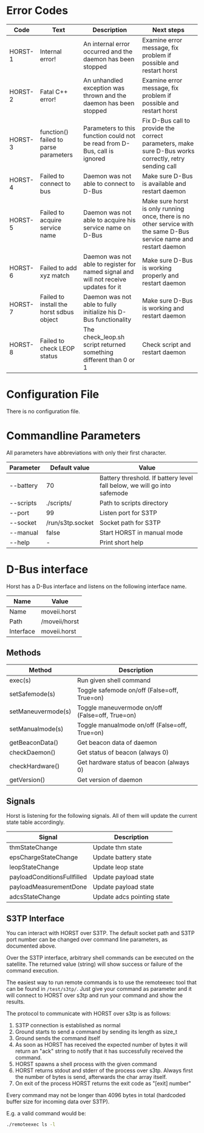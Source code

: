 Error Codes
===========

|   Code   |      Text      |  Description  | Next steps |
|----------|----------------|---------------|------------|
| HORST-1 | Internal error! | An internal error occurred and the daemon has been stopped | Examine error message, fix problem if possible and restart horst |
| HORST-2 | Fatal C++ error! | An unhandled exception was thrown and the daemon has been stopped | Examine error message, fix problem if possible and restart horst |
| HORST-3 | function() failed to parse parameters | Parameters to this function could not be read from D-Bus, call is ignored | Fix D-Bus call to provide the correct parameters, make sure D-Bus works correctly, retry sending call |
| HORST-4 | Failed to connect to bus | Daemon was not able to connect to D-Bus | Make sure D-Bus is available and restart daemon |
| HORST-5 | Failed to acquire service name | Daemon was not able to acquire his service name on D-Bus | Make sure horst is only running once, there is no other service with the same D-Bus service name and restart daemon |
| HORST-6 | Failed to add xyz match | Daemon was not able to register for named signal and will not receive updates for it | Make sure D-Bus is working properly and restart daemon |
| HORST-7 | Failed to install the horst sdbus object | Daemon was not able to fully initialize his D-Bus functionality | Make sure D-Bus is working and restart daemon |
| HORST-8 | Failed to check LEOP status | The check\_leop.sh script returned something different than 0 or 1 | Check script and restart daemon |

Configuration File
==================

There is no configuration file.

Commandline Parameters
=======================

All parameters have abbreviations with only their first character.

| Parameter             | Default value     | Value |
|-----------------------|-------------------|-------|
| --battery <threshold> | 70                | Battery threshold. If battery level fall below, we will go into safemode |
| --scripts <path>      | ./scripts/        | Path to scripts directory |
| --port <port>         | 99                | Listen port for S3TP |
| --socket <path>       | /run/s3tp.socket  | Socket path for S3TP |
| --manual              | false             | Start HORST in manual mode |
| --help                | -                 | Print short help |

D-Bus interface
===============

Horst has a D-Bus interface and listens on the following interface name.

| Name      | Value            |
|-----------|------------------|
| Name      | moveii.horst     |
| Path      | /moveii/horst    |
| Interface | moveii.horst     |

Methods
-------

| Method    | Description   |
|-----------|---------------|
| exec(s) | Run given shell command |
| setSafemode(s) | Toggle safemode on/off (False=off, True=on) |
| setManeuvermode(s) | Toggle maneuvermode on/off (False=off, True=on) |
| setManualmode(s) | Toggle manualmode on/off (False=off, True=on) |
| getBeaconData() | Get beacon data of daemon |
| checkDaemon() | Get status of beacon (always 0) |
| checkHardware() | Get hardware status of beacon (always 0) |
| getVersion() | Get version of daemon |

Signals
-------

Horst is listening for the following signals. All of them will update the
current state table accordingly.

| Signal    | Description   |
|-----------|---------------|
| thmStateChange | Update thm state |
| epsChargeStateChange | Update battery state |
| leopStateChange | Update leop state |
| payloadConditionsFullfilled | Update payload state |
| payloadMeasurementDone | Update payload state |
| adcsStateChange | Update adcs pointing state |

S3TP Interface
--------------

You can interact with HORST over S3TP.
The default socket path and S3TP port number can be changed over command
line parameters, as documented above.

Over the S3TP interface, arbitrary shell commands can be executed on the
satellite. The returned value (string) will show success or failure of the
command execution.

The easiest way to run remote commands is to use the remoteexec tool that
can be found in `/test/s3tp/`. Just give your command as parameter
and it will connect to HORST over s3tp and run your command and show
the results.

The protocol to communicate with HORST over s3tp is as follows:
1. S3TP connection is established as normal
2. Ground starts to send a command by sending its length as size\_t
3. Ground sends the command itself
4. As soon as HORST has received the expected number of bytes it will return
   an "ack" string to notify that it has successfully received the command.
5. HORST spawns a shell process with the given command
6. HORST returns stdout and stderr of the process over s3tp. Always first the
   number of bytes is send, afterwards the char array itself.
7. On exit of the process HORST returns the exit code as "[exit] number"

Every command may not be longer than 4096 bytes in total
(hardcoded buffer size for incoming data over S3TP).

E.g. a valid command would be:
```sh
./remoteexec ls -l
```
